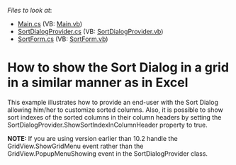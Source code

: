 <!-- default file list -->
*Files to look at*:

* [Main.cs](./CS/WindowsApplication3/Main.cs) (VB: [Main.vb](./VB/WindowsApplication3/Main.vb))
* [SortDialogProvider.cs](./CS/WindowsApplication3/SortDialogProvider.cs) (VB: [SortDialogProvider.vb](./VB/WindowsApplication3/SortDialogProvider.vb))
* [SortForm.cs](./CS/WindowsApplication3/SortForm.cs) (VB: [SortForm.vb](./VB/WindowsApplication3/SortForm.vb))
<!-- default file list end -->
# How to show the Sort Dialog in a grid in a similar manner as in Excel


<p>This example illustrates how to provide an end-user with the Sort Dialog allowing him/her to customize  sorted columns. Also, it is possible to show sort indexes of the sorted columns in their column headers by setting the SortDialogProvider.ShowSortIndexInColumnHeader property to true. </p><p><strong>NOTE: </strong>If you are using version earlier than 10.2 handle the GridView.ShowGridMenu event rather than the  GridView.PopupMenuShowing event in the SortDialogProvider class. </p>

<br/>


